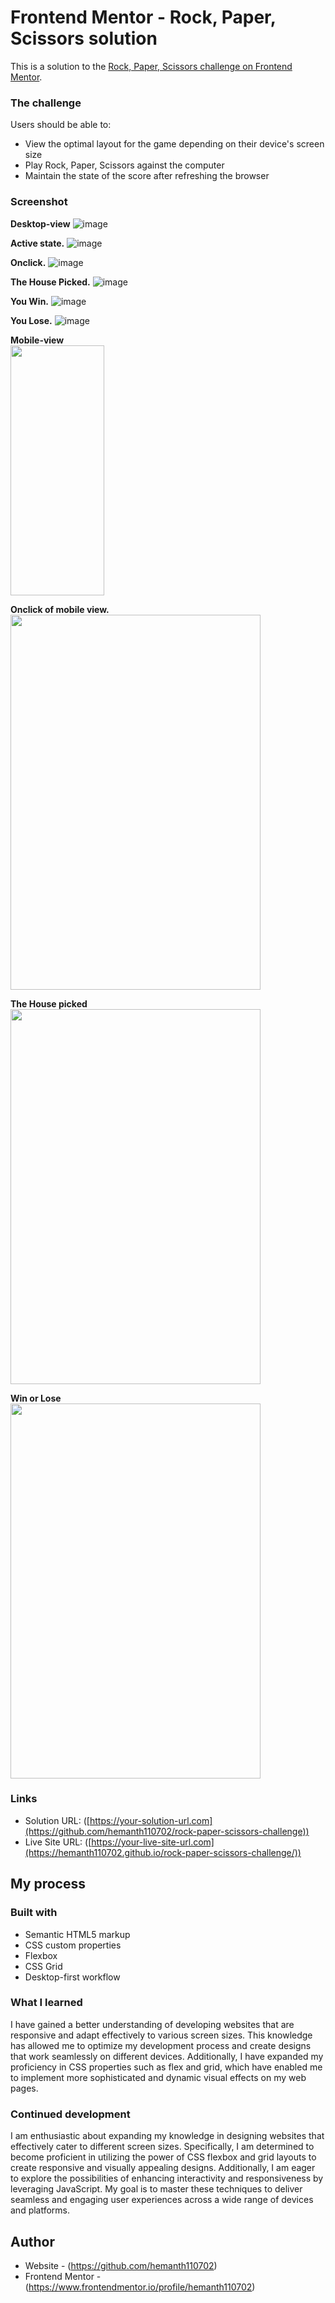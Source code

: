 # Frontend Mentor - Rock, Paper, Scissors solution

This is a solution to the [Rock, Paper, Scissors challenge on Frontend Mentor](https://www.frontendmentor.io/challenges/rock-paper-scissors-game-pTgwgvgH).

### The challenge

Users should be able to:

- View the optimal layout for the game depending on their device's screen size
- Play Rock, Paper, Scissors against the computer
- Maintain the state of the score after refreshing the browser 

### Screenshot
**Desktop-view**
![image](https://github.com/hemanth110702/rock-paper-scissors-challenge/assets/89832451/d9904e7b-dcc3-40da-a7ce-765d2a122f4b)

**Active state.**
![image](https://github.com/hemanth110702/rock-paper-scissors-challenge/assets/89832451/d8ffd55d-c54c-4bfb-95ea-47aaef11d25b)

**Onclick.**
![image](https://github.com/hemanth110702/rock-paper-scissors-challenge/assets/89832451/bf3cddc8-f2c8-49c0-9a35-c021187fd841)

**The House Picked.**
![image](https://github.com/hemanth110702/rock-paper-scissors-challenge/assets/89832451/aa4b9e37-7f09-4ccf-83c1-b75b527ff761)

**You Win.**
![image](https://github.com/hemanth110702/rock-paper-scissors-challenge/assets/89832451/1d4ba94f-ae47-45a1-aefd-9bcc7a092d14)

**You Lose.**
![image](https://github.com/hemanth110702/rock-paper-scissors-challenge/assets/89832451/b540b79c-fa8f-4bee-91f4-1b40591856be)

**Mobile-view**<br>
<img src="https://github.com/hemanth110702/rock-paper-scissors-challenge/assets/89832451/7358e426-6c77-4f97-930c-2a01a2c64252" width="150" height="400" />

**Onclick of mobile view.**<br>
<img src="https://github.com/hemanth110702/rock-paper-scissors-challenge/assets/89832451/8c3348d1-de0a-469b-8044-feaeafaf5729" width="400" height="600" />

**The House picked**<br>
<img src="https://github.com/hemanth110702/rock-paper-scissors-challenge/assets/89832451/3e6ba9c8-436f-4a91-93a2-24f17f5ec8af" width="400" height="600" />

**Win or Lose**<br>
<img src="https://github.com/hemanth110702/rock-paper-scissors-challenge/assets/89832451/30966770-b3bc-4816-9079-2c7b172e98d9" width="400" height="600" />


### Links

- Solution URL: ([https://your-solution-url.com](https://github.com/hemanth110702/rock-paper-scissors-challenge))
- Live Site URL: ([https://your-live-site-url.com](https://hemanth110702.github.io/rock-paper-scissors-challenge/))

## My process

### Built with

- Semantic HTML5 markup
- CSS custom properties
- Flexbox
- CSS Grid
- Desktop-first workflow

### What I learned

I have gained a better understanding of developing websites that are responsive and adapt effectively to various screen sizes. This knowledge has allowed me to optimize my development process and create designs that work seamlessly on different devices. Additionally, I have expanded my proficiency in CSS properties such as flex and grid, which have enabled me to implement more sophisticated and dynamic visual effects on my web pages.

### Continued development

I am enthusiastic about expanding my knowledge in designing websites that effectively cater to different screen sizes. Specifically, I am determined to become proficient in utilizing the power of CSS flexbox and grid layouts to create responsive and visually appealing designs. Additionally, I am eager to explore the possibilities of enhancing interactivity and responsiveness by leveraging JavaScript. My goal is to master these techniques to deliver seamless and engaging user experiences across a wide range of devices and platforms.

## Author

- Website - (https://github.com/hemanth110702)
- Frontend Mentor - (https://www.frontendmentor.io/profile/hemanth110702)


